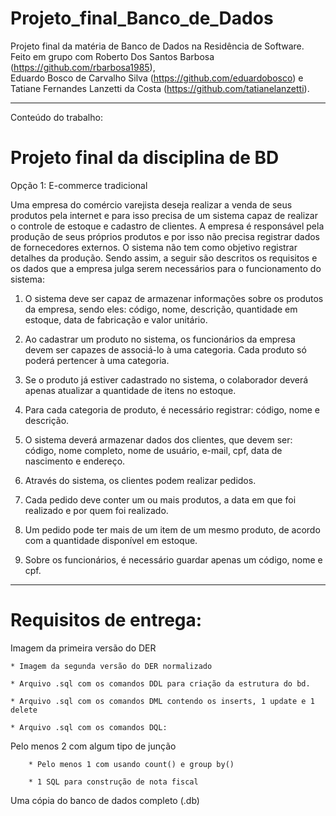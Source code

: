 # Projeto_final_Banco_de_Dados
Projeto final da matéria de Banco de Dados na Residência de Software. 
Feito em grupo com Roberto Dos Santos Barbosa (https://github.com/rbarbosa1985),  
Eduardo Bosco de Carvalho Silva (https://github.com/eduardobosco) e Tatiane Fernandes Lanzetti da Costa (https://github.com/tatianelanzetti).

---------------------------------------------------------------------------------------------------------------------------------------------
Conteúdo do trabalho:

# Projeto final da disciplina de BD
Opção 1: E-commerce tradicional

Uma empresa do comércio varejista deseja realizar a venda de seus produtos pela
internet e para isso precisa de um sistema capaz de realizar o controle de estoque e
cadastro de clientes. A empresa é responsável pela produção de seus próprios
produtos e por isso não precisa registrar dados de fornecedores externos. O sistema
não tem como objetivo registrar detalhes da produção. Sendo assim, a seguir são
descritos os requisitos e os dados que a empresa julga serem necessários para o
funcionamento do sistema:

1. O sistema deve ser capaz de armazenar informações sobre os produtos da
empresa, sendo eles: código, nome, descrição, quantidade em estoque, data
de fabricação e valor unitário.

2. Ao cadastrar um produto no sistema, os funcionários da empresa devem ser
capazes de associá-lo à uma categoria. Cada produto só poderá pertencer à
uma categoria.

3. Se o produto já estiver cadastrado no sistema, o colaborador deverá apenas
atualizar a quantidade de itens no estoque.

4. Para cada categoria de produto, é necessário registrar: código, nome e
descrição.

5. O sistema deverá armazenar dados dos clientes, que devem ser: código,
nome completo, nome de usuário, e-mail, cpf, data de nascimento e
endereço.

6. Através do sistema, os clientes podem realizar pedidos.

7. Cada pedido deve conter um ou mais produtos, a data em que foi realizado e
por quem foi realizado.

8. Um pedido pode ter mais de um item de um mesmo produto, de acordo com
a quantidade disponível em estoque.

9. Sobre os funcionários, é necessário guardar apenas um código, nome e cpf.


---------------------------------------------------------------------------------------------------------------------------------------------
# Requisitos de entrega:

	
Imagem da primeira versão do DER
	
	* Imagem da segunda versão do DER normalizado
	
	* Arquivo .sql com os comandos DDL para criação da estrutura do bd.
	
	* Arquivo .sql com os comandos DML contendo os inserts, 1 update e 1 delete
	
	* Arquivo .sql com os comandos DQL:
	
		
Pelo menos 2 com algum tipo de junção
		
		* Pelo menos 1 com usando count() e group by()
		
		* 1 SQL para construção de nota fiscal
	
	
Uma cópia do banco de dados completo (.db)